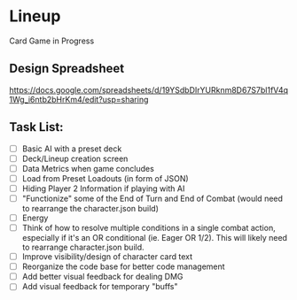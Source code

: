 # Lineup
Card Game in Progress

## Design Spreadsheet

https://docs.google.com/spreadsheets/d/19YSdbDIrYURknm8D67S7bl1fV4q1Wg_i6ntb2bHrKm4/edit?usp=sharing

## Task List:

- [ ] Basic AI with a preset deck
- [ ] Deck/Lineup creation screen
- [ ] Data Metrics when game concludes
- [ ] Load from Preset Loadouts (in form of JSON)
- [ ] Hiding Player 2 Information if playing with AI
- [ ] "Functionize" some of the End of Turn and End of Combat (would need to rearrange the character.json build)
- [ ] Energy
- [ ] Think of how to resolve multiple conditions in a single combat action, especially if it's an OR conditional (ie. Eager OR 1/2). This will likely need to rearrange character.json build.
- [ ] Improve visibility/design of character card text
- [ ] Reorganize the code base for better code management
- [ ] Add better visual feedback for dealing DMG
- [ ] Add visual feedback for temporary "buffs"